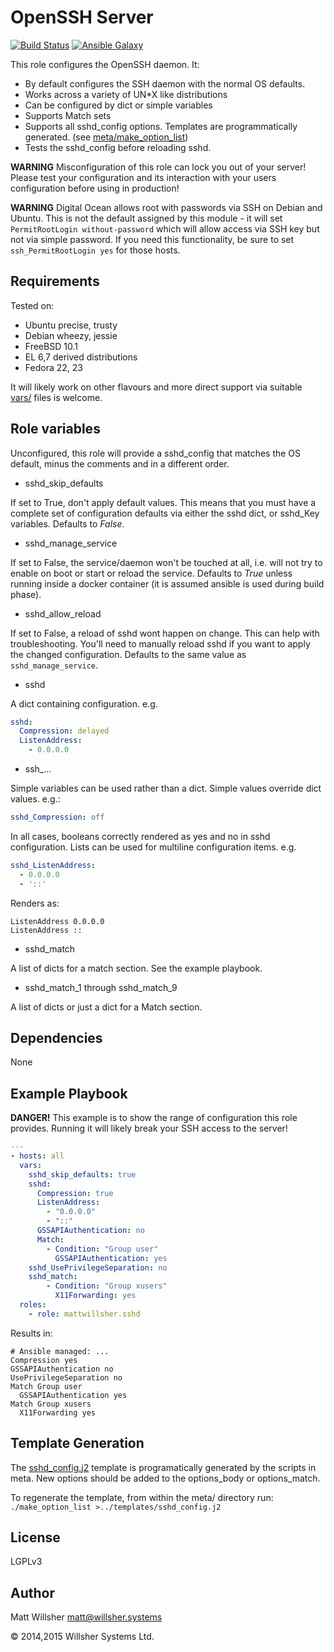 OpenSSH Server
==============

[![Build Status](https://travis-ci.org/willshersystems/ansible-sshd.svg?branch=master)](https://travis-ci.org/willshersystems/ansible-sshd) [![Ansible Galaxy](http://img.shields.io/badge/galaxy-mattwillsher.sshd-660198.svg?style=flat)](https://galaxy.ansible.com/mattwillsher/sshd/)

This role configures the OpenSSH daemon. It:

* By default configures the SSH daemon with the normal OS defaults.
* Works across a variety of UN*X like distributions
* Can be configured by dict or simple variables
* Supports Match sets
* Supports all sshd_config options. Templates are programmatically generated.
  (see [meta/make_option_list](meta/make_option_list))
* Tests the sshd_config before reloading sshd.

**WARNING** Misconfiguration of this role can lock you out of your server!
Please test your configuration and its interaction with your users configuration
before using in production!

**WARNING** Digital Ocean allows root with passwords via SSH on Debian and
Ubuntu. This is not the default assigned by this module - it will set
`PermitRootLogin without-password` which will allow access via SSH key but not
via simple password. If you need this functionality, be sure to set
`ssh_PermitRootLogin yes` for those hosts.

Requirements
------------

Tested on:

* Ubuntu precise, trusty
* Debian wheezy, jessie
* FreeBSD 10.1
* EL 6,7 derived distributions
* Fedora 22, 23

It will likely work on other flavours and more direct support via suitable
[vars/](vars/) files is welcome.

Role variables
---------------

Unconfigured, this role will provide a sshd_config that matches the OS default,
minus the comments and in a different order.

* sshd_skip_defaults

If set to True, don't apply default values. This means that you must have a
complete set of configuration defaults via either the sshd dict, or sshd_Key
variables. Defaults to *False*.

* sshd_manage_service

If set to False, the service/daemon won't be touched at all, i.e. will not try
to enable on boot or start or reload the service.  Defaults to *True* unless
running inside a docker container (it is assumed ansible is used during build
phase).

* sshd_allow_reload

If set to False, a reload of sshd wont happen on change. This can help with
troubleshooting. You'll need to manually reload sshd if you want to apply the
changed configuration. Defaults to the same value as ``sshd_manage_service``.

* sshd

A dict containing configuration.  e.g.

```yaml
sshd:
  Compression: delayed
  ListenAddress:
    - 0.0.0.0
```

* ssh_...

Simple variables can be used rather than a dict. Simple values override dict
values. e.g.:

```yaml
sshd_Compression: off
```

In all cases, booleans correctly rendered as yes and no in sshd configuration.
Lists can be used for multiline configuration items. e.g.

```yaml
sshd_ListenAddress:
  - 0.0.0.0
  - '::'
```

Renders as:

```
ListenAddress 0.0.0.0
ListenAddress ::
```

* sshd_match

A list of dicts for a match section. See the example playbook.

* sshd_match_1 through sshd_match_9

A list of dicts or just a dict for a Match section.

Dependencies
------------

None

Example Playbook
----------------

**DANGER!** This example is to show the range of configuration this role
provides. Running it will likely break your SSH access to the server!

```yaml
---
- hosts: all
  vars:
    sshd_skip_defaults: true
    sshd:
      Compression: true
      ListenAddress:
        - "0.0.0.0"
        - "::"
      GSSAPIAuthentication: no
      Match:
        - Condition: "Group user"
          GSSAPIAuthentication: yes
    sshd_UsePrivilegeSeparation: no
    sshd_match:
        - Condition: "Group xusers"
          X11Forwarding: yes
  roles:
    - role: mattwillsher.sshd
```

Results in:

```
# Ansible managed: ...
Compression yes
GSSAPIAuthentication no
UsePrivilegeSeparation no
Match Group user
  GSSAPIAuthentication yes
Match Group xusers
  X11Forwarding yes
```

Template Generation
-------------------

The [sshd_config.j2](templates/sshd_config.j2) template is programatically
generated by the scripts in meta. New options should be added to the
options_body or options_match.

To regenerate the template, from within the meta/ directory run:
`./make_option_list >../templates/sshd_config.j2`

License
-------

LGPLv3


Author
------

Matt Willsher <matt@willsher.systems>

&copy; 2014,2015 Willsher Systems Ltd.
